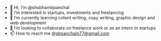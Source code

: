 - 👋 Hi, I’m @shubhambpanchal
- 👀 I’m interested in startups, investments and freelancing
- 🌱 I’m currently learning cotent writing, copy writing, graphic design and web development 
- 💞️ I’m looking to collaborate on freelance work or as an intern in startups
- 📫 How to reach me @sbpanchalp77@gmail.com

<!---
shubhambpanchal/shubhambpanchal is a ✨ special ✨ repository because its `README.md` (this file) appears on your GitHub profile.
You can click the Preview link to take a look at your changes.
--->

